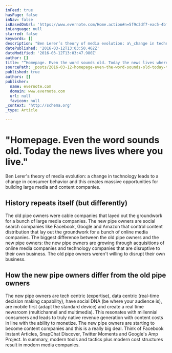 ```yaml
---
inFeed: true
hasPage: false
inNav: false
isBasedOnUrl: 'https://www.evernote.com/Home.action#n=5f9c3df7-eac5-4bf1-9053-f1be59ce9ddc&ses=4&sh=2&sds=5&'
inLanguage: null
starred: false
keywords: []
description: "Ben Lerer’s theory of media evolution: a\_change in technology leads to a change in consumer behavior and this creates massive opportunities for building large media and content companies.\_\_"
datePublished: '2016-03-12T13:03:50.462Z'
dateModified: '2016-03-12T13:03:47.980Z'
author: []
title: "“Homepage. Even the word sounds old. Today the news lives where you live.\"\_"
sourcePath: _posts/2016-03-12-homepage-even-the-word-sounds-old-today-the-news-lives-wh.md
published: true
authors: []
publisher:
  name: evernote.com
  domain: www.evernote.com
  url: null
  favicon: null
_context: 'http://schema.org'
_type: Article

---
```

# "Homepage. Even the word sounds old. Today the news lives where you live." 

Ben Lerer's theory of media evolution: a change in technology leads to a change in consumer behavior and this creates massive opportunities for building large media and content companies.  

## History repeats itself (but differently) 

The old pipe owners were cable companies that layed out the groundwork for a bunch of large media companies. The new pipe owners are social search companies like Facebook, Google and Amazon that control content distribution that lay out the groundwork for a bunch of online media companies. The biggest difference between the old pipe owners and the new pipe owners: the new pipe owners are growing through acquisitions of online media companies and technology companies that are disruptive to their own business. The old pipe owners weren't willing to disrupt their own business. 

## How the new pipe owners differ from the old pipe owners 

The new pipe owners are tech centric (expertise), data centric (real-time decision making capability), have social DNA (be where your audience is), are mobile first (adapt the standard device) and create a real time newsroom (multichannel and multimedia). This resonates with millennial consumers and leads to truly native revenue generation with content costs in line with the ability to monetize. The new pipe owners are starting to become content companies and this is a really big deal. Think of Facebook Instant Articles, SnapChat Discover, Twitter Moments and Google's Amp Project. In summary, modern tools and tactics plus modern cost structures result in modern media companies.